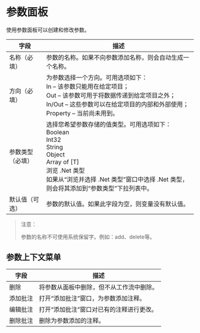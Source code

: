 # 参数面板 
使用参数面板可以创建和修改参数。 
  
|字段 |	描述 |
|-----|------|
|名称（必填）| 	参数的名称。如果不向参数添加名称，则会自动生成一个名称。 |
|方向（必填） |	为参数选择一个方向。可用选项如下：</br>In – 该参数只能用在给定项目；</br>Out – 该参数可用于将数据传递到给定项目之外；</br>In/Out – 这些参数可以在给定项目的内部和外部使用；</br>Property – 当前尚未用到。 
|参数类型（必填） |	选择您希望参数存储的值类型。可用选项如下：</br>Boolean </br>Int32</br>String</br>Object</br>Array of [T] </br>浏览 .Net 类型</br>如果从“浏览并选择 .Net 类型”窗口中选择 .Net 类型，则会将其添加到“参数类型”下拉列表中。 |
|默认值（可选）| 	参数的默认值。如果此字段为空，则变量没有默认值。 |

>注意： 
> 
>参数的名称不可使用系统保留字。例如：add、delete等。 

## 参数上下文菜单 
  
|字段 |	描述 |
|-----|------|
|删除 |	将参数从面板中删除，但不从工作流中删除。| 
|添加批注| 	打开“添加批注”窗口，为参数添加注释。 |
|编辑批注| 	打开“添加批注”窗口对已有的注释进行更改。 |
|删除批注| 	删除为参数添加的注释。| 
